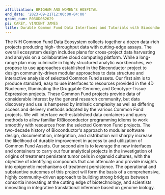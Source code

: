 ```yaml
---
affilliation: BRIGHAM AND WOMEN'S HOSPITAL
end_date: '2023-09-21T12:00:00-04:00'
grant_num: R03OD032629
pi: CAREY, VINCENT JAMES
title: Durable Common Fund Data Interfaces and Tutorials with Bioconductor
---
```

The NIH Common Fund Data Ecosystem collects together a dozen data-rich projects producing high- throughput data with cutting-edge assays. The overall ecosystem design includes plans for cross-project data harvesting and analysis on a collaborative cloud computing platform. While a long-range plan may culminate in highly structured analytic workbenches, we propose to use approaches established in the Bioconductor project to design community-driven modular approaches to data structure and interactive analysis of selected Common Fund assets. Our first aim is to produce standard, easy to use interfaces to resources provided in the 4D Nucleome, Illuminating the Druggable Genome, and Genotype-Tissue Expression projects. These Common Fund projects provide data of considerable interest by the general research community, but data discovery and use is hampered by intrinsic complexity as well as differing access and delivery methods adopted by the various Common Fund projects. We will interface well-established data containers and query methods to allow familiar R/Bioconductor programming idioms to work smoothly with resources from the selected Common Fund projects. The two-decade history of Bioconductor's approach to modular software design, documentation, integration, and distribution will sharply increase the likelihood of durable improvement in access to and utilization of Common Fund Assets. Our second aim is to leverage the new interfaces and containers to carry out four analytical projects in the investigation of origins of treatment persistent tumor cells in organoid cultures, with the objective of identifying compounds that can attenuate and provide insights into epigenetic mechanisms of treatment persistence. The operational and substantive outcomes of this project will form the basis of a comprehensive, highly community-driven approach to building strong bridges between consortia innovating at the cutting edge of biotechnology, and scientists innovating in integrative translational inference based on genome biology.